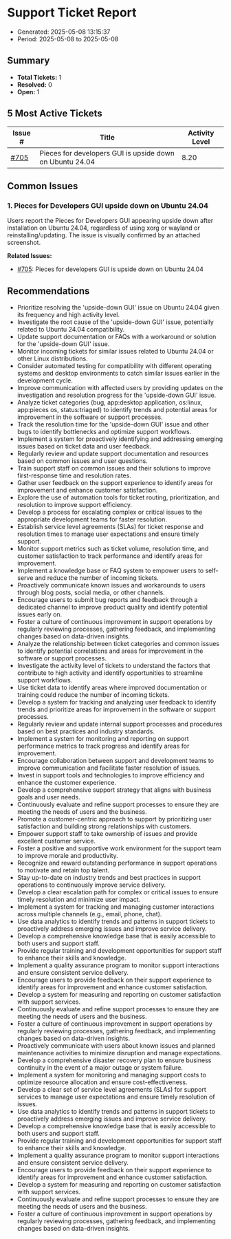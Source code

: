 # Support Ticket Report
- Generated: 2025-05-08 13:15:37
- Period: 2025-05-08 to 2025-05-08

## Summary
- **Total Tickets:** 1
- **Resolved:** 0
- **Open:** 1

## 5 Most Active Tickets
| Issue # | Title | Activity Level |
|---------|-------|----------------|
| [#705](https://github.com/pieces-app/support/issues/705) | Pieces for developers GUI is upside down on Ubuntu 24.04 | 8.20 |

## Common Issues
### 1. Pieces for Developers GUI upside down on Ubuntu 24.04
Users report the Pieces for Developers GUI appearing upside down after installation on Ubuntu 24.04, regardless of using xorg or wayland or reinstalling/updating.  The issue is visually confirmed by an attached screenshot.

**Related Issues:**
- [#705](https://github.com/pieces-app/support/issues/705): Pieces for developers GUI is upside down on Ubuntu 24.04


## Recommendations
- Prioritize resolving the 'upside-down GUI' issue on Ubuntu 24.04 given its frequency and high activity level.
- Investigate the root cause of the 'upside-down GUI' issue, potentially related to Ubuntu 24.04 compatibility.
- Update support documentation or FAQs with a workaround or solution for the 'upside-down GUI' issue.
- Monitor incoming tickets for similar issues related to Ubuntu 24.04 or other Linux distributions.
- Consider automated testing for compatibility with different operating systems and desktop environments to catch similar issues earlier in the development cycle.
- Improve communication with affected users by providing updates on the investigation and resolution progress for the 'upside-down GUI' issue.
- Analyze ticket categories (bug, app:desktop application, os:linux, app:pieces os, status:triaged) to identify trends and potential areas for improvement in the software or support processes.
- Track the resolution time for the 'upside-down GUI' issue and other bugs to identify bottlenecks and optimize support workflows.
- Implement a system for proactively identifying and addressing emerging issues based on ticket data and user feedback.
- Regularly review and update support documentation and resources based on common issues and user questions.
- Train support staff on common issues and their solutions to improve first-response time and resolution rates.
- Gather user feedback on the support experience to identify areas for improvement and enhance customer satisfaction.
- Explore the use of automation tools for ticket routing, prioritization, and resolution to improve support efficiency.
- Develop a process for escalating complex or critical issues to the appropriate development teams for faster resolution.
- Establish service level agreements (SLAs) for ticket response and resolution times to manage user expectations and ensure timely support.
- Monitor support metrics such as ticket volume, resolution time, and customer satisfaction to track performance and identify areas for improvement.
- Implement a knowledge base or FAQ system to empower users to self-serve and reduce the number of incoming tickets.
- Proactively communicate known issues and workarounds to users through blog posts, social media, or other channels.
- Encourage users to submit bug reports and feedback through a dedicated channel to improve product quality and identify potential issues early on.
- Foster a culture of continuous improvement in support operations by regularly reviewing processes, gathering feedback, and implementing changes based on data-driven insights.
- Analyze the relationship between ticket categories and common issues to identify potential correlations and areas for improvement in the software or support processes.
- Investigate the activity level of tickets to understand the factors that contribute to high activity and identify opportunities to streamline support workflows.
- Use ticket data to identify areas where improved documentation or training could reduce the number of incoming tickets.
- Develop a system for tracking and analyzing user feedback to identify trends and prioritize areas for improvement in the software or support processes.
- Regularly review and update internal support processes and procedures based on best practices and industry standards.
- Implement a system for monitoring and reporting on support performance metrics to track progress and identify areas for improvement.
- Encourage collaboration between support and development teams to improve communication and facilitate faster resolution of issues.
- Invest in support tools and technologies to improve efficiency and enhance the customer experience.
- Develop a comprehensive support strategy that aligns with business goals and user needs.
- Continuously evaluate and refine support processes to ensure they are meeting the needs of users and the business.
- Promote a customer-centric approach to support by prioritizing user satisfaction and building strong relationships with customers.
- Empower support staff to take ownership of issues and provide excellent customer service.
- Foster a positive and supportive work environment for the support team to improve morale and productivity.
- Recognize and reward outstanding performance in support operations to motivate and retain top talent.
- Stay up-to-date on industry trends and best practices in support operations to continuously improve service delivery.
- Develop a clear escalation path for complex or critical issues to ensure timely resolution and minimize user impact.
- Implement a system for tracking and managing customer interactions across multiple channels (e.g., email, phone, chat).
- Use data analytics to identify trends and patterns in support tickets to proactively address emerging issues and improve service delivery.
- Develop a comprehensive knowledge base that is easily accessible to both users and support staff.
- Provide regular training and development opportunities for support staff to enhance their skills and knowledge.
- Implement a quality assurance program to monitor support interactions and ensure consistent service delivery.
- Encourage users to provide feedback on their support experience to identify areas for improvement and enhance customer satisfaction.
- Develop a system for measuring and reporting on customer satisfaction with support services.
- Continuously evaluate and refine support processes to ensure they are meeting the needs of users and the business.
- Foster a culture of continuous improvement in support operations by regularly reviewing processes, gathering feedback, and implementing changes based on data-driven insights.
- Proactively communicate with users about known issues and planned maintenance activities to minimize disruption and manage expectations.
- Develop a comprehensive disaster recovery plan to ensure business continuity in the event of a major outage or system failure.
- Implement a system for monitoring and managing support costs to optimize resource allocation and ensure cost-effectiveness.
- Develop a clear set of service level agreements (SLAs) for support services to manage user expectations and ensure timely resolution of issues.
- Use data analytics to identify trends and patterns in support tickets to proactively address emerging issues and improve service delivery.
- Develop a comprehensive knowledge base that is easily accessible to both users and support staff.
- Provide regular training and development opportunities for support staff to enhance their skills and knowledge.
- Implement a quality assurance program to monitor support interactions and ensure consistent service delivery.
- Encourage users to provide feedback on their support experience to identify areas for improvement and enhance customer satisfaction.
- Develop a system for measuring and reporting on customer satisfaction with support services.
- Continuously evaluate and refine support processes to ensure they are meeting the needs of users and the business.
- Foster a culture of continuous improvement in support operations by regularly reviewing processes, gathering feedback, and implementing changes based on data-driven insights.
